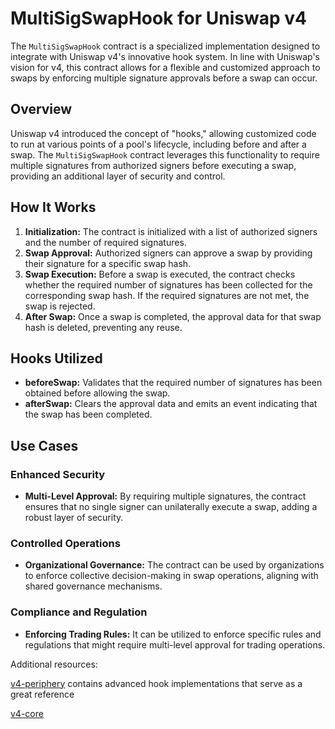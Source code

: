 # MultiSigSwapHook for Uniswap v4

The `MultiSigSwapHook` contract is a specialized implementation designed to integrate with Uniswap v4's innovative hook system. In line with Uniswap's vision for v4, this contract allows for a flexible and customized approach to swaps by enforcing multiple signature approvals before a swap can occur.

## Overview

Uniswap v4 introduced the concept of "hooks," allowing customized code to run at various points of a pool's lifecycle, including before and after a swap. The `MultiSigSwapHook` contract leverages this functionality to require multiple signatures from authorized signers before executing a swap, providing an additional layer of security and control.

## How It Works

1. **Initialization:** The contract is initialized with a list of authorized signers and the number of required signatures.
2. **Swap Approval:** Authorized signers can approve a swap by providing their signature for a specific swap hash.
3. **Swap Execution:** Before a swap is executed, the contract checks whether the required number of signatures has been collected for the corresponding swap hash. If the required signatures are not met, the swap is rejected.
4. **After Swap:** Once a swap is completed, the approval data for that swap hash is deleted, preventing any reuse.

## Hooks Utilized

- **beforeSwap:** Validates that the required number of signatures has been obtained before allowing the swap.
- **afterSwap:** Clears the approval data and emits an event indicating that the swap has been completed.

## Use Cases

### Enhanced Security

- **Multi-Level Approval:** By requiring multiple signatures, the contract ensures that no single signer can unilaterally execute a swap, adding a robust layer of security.

### Controlled Operations

- **Organizational Governance:** The contract can be used by organizations to enforce collective decision-making in swap operations, aligning with shared governance mechanisms.

### Compliance and Regulation

- **Enforcing Trading Rules:** It can be utilized to enforce specific rules and regulations that might require multi-level approval for trading operations.

Additional resources:

[v4-periphery](https://github.com/uniswap/v4-periphery) contains advanced hook implementations that serve as a great reference

[v4-core](https://github.com/uniswap/v4-core)

